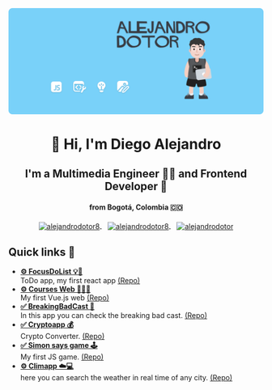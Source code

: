 ![me](https://raw.githubusercontent.com/alejandrodotor8/alejandrodotor8/master/img/portada.png)
<h1 align="center">👋 Hi, I'm Diego Alejandro</h1>
<h2 Align="Center">I'm a Multimedia Engineer 👨‍💻 and Frontend Developer 💚</h2>
<h4 align="center">from Bogotá, Colombia 🇨🇴</h4>

<p align="center">
  <a href="https://www.linkedin.com/in/alejandrodotor8/" target="_blank">
    <img align="center" src="https://cdn.jsdelivr.net/npm/simple-icons@3.0.1/icons/linkedin.svg" alt="alejandrodotor8" height="28px" width="28px" />
  </a>
  &nbsp&nbsp
  <a href="https://www.behance.net/alejandrodotor8" target="_blank">
    <img align="center" src="https://cdn.jsdelivr.net/npm/simple-icons@3.0.1/icons/behance.svg" alt="alejandrodotor8" height="35px" width="35px" />
  </a>
  &nbsp&nbsp
  <a href="https://www.instagram.com/alejandrodotor8/" target="_blank">
    <img align="center" src="https://cdn.jsdelivr.net/npm/simple-icons@3.0.1/icons/instagram.svg" alt="alejandrodotor" height="28px" width="28px" />
  </a>
</p>

<h2>Quick links 💼</h2>
<ul>
  <li>
   <a href="https://focusdolist.netlify.app/" target="_blank">
     <strong>⚙️ FocusDoList 💡🔖</strong>
  </a>
   <br>
   ToDo app, my first react app <a href="https://github.com/alejandrodotor8/FocusDoList" target="_blank">(Repo)</a>
 </li>
 <li>
   <a href="https://vue-courses-app.netlify.app/" target="_blank">
     <strong>⚙️ Courses Web 🧑🏽‍💻</strong>
  </a>
   <br>
   My first Vue.js web <a href="https://github.com/alejandrodotor8/Vue-courses-App" target="_blank">(Repo)</a>
 </li>
 <li>
   <a href="https://breakingbadcast-app.netlify.app/" target="_blank">
     <strong>✅ BreakingBadCast 🧪</strong>
  </a>
   <br>
    In this app you can check the breaking bad cast. <a href="https://github.com/alejandrodotor8/BreakingBadCast" target="_blank">(Repo)</a>
 </li>
 <li>
   <a href="https://crypto-app-converter.netlify.app/" target="_blank">
     <strong>✅ Cryptoapp 💰</strong>
  </a>
   <br>
    Crypto Converter. <a href="https://github.com/alejandrodotor8/Cryptoapp" target="_blank">(Repo)</a>
 </li>
 <li>
   <a href="https://simon-says-game.netlify.app/" target="_blank">
     <strong>✅ Simon says game 🕹️</strong>
  </a>
   <br>
    My first JS game. <a href="https://github.com/alejandrodotor8/simonsays-game" target="_blank">(Repo)</a>
 </li>
 <li>
   <a href="https://clima-web.netlify.app/" target="_blank">
     <strong>⚙️ Climapp ☁️💻</strong>
  </a>
   <br>
    here you can search the weather in real time of any city. <a href="https://github.com/alejandrodotor8/Climapp" target="_blank">(Repo)</a>
 </li>
</ul>
